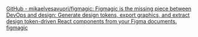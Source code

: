 
[GitHub - mikaelvesavuori/figmagic: Figmagic is the missing piece between DevOps and design: Generate design tokens, export graphics, and extract design token-driven React components from your Figma documents.](https://github.com/mikaelvesavuori/figmagic)
[figmagic](https://docs.figmagic.com/)
